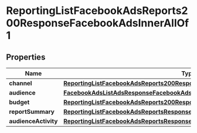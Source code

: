 

# ReportingListFacebookAdsReports200ResponseFacebookAdsInnerAllOf1


## Properties

| Name | Type | Description | Notes |
|------------ | ------------- | ------------- | -------------|
|**channel** | [**ReportingListFacebookAdsReports200ResponseFacebookAdsInnerAllOf1Channel**](ReportingListFacebookAdsReports200ResponseFacebookAdsInnerAllOf1Channel.md) |  |  [optional] |
|**audience** | [**FacebookAdsListAdsResponseFacebookAdsInnerAllOf2Audience**](FacebookAdsListAdsResponseFacebookAdsInnerAllOf2Audience.md) |  |  [optional] |
|**budget** | [**ReportingListFacebookAdsReports200ResponseFacebookAdsInnerAllOf1Budget**](ReportingListFacebookAdsReports200ResponseFacebookAdsInnerAllOf1Budget.md) |  |  [optional] |
|**reportSummary** | [**ReportingListFacebookAdsReportsResponseFacebookAdsInnerAllOf1ReportSummary**](ReportingListFacebookAdsReportsResponseFacebookAdsInnerAllOf1ReportSummary.md) |  |  [optional] |
|**audienceActivity** | [**ReportingListFacebookAdsReportsResponseFacebookAdsInnerAllOf1AudienceActivity**](ReportingListFacebookAdsReportsResponseFacebookAdsInnerAllOf1AudienceActivity.md) |  |  [optional] |



